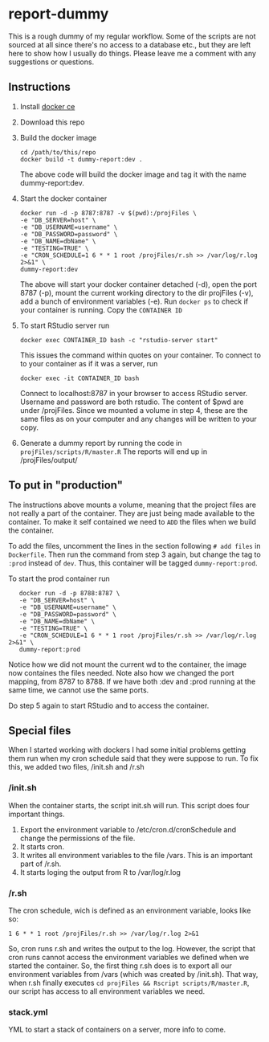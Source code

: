 # report-dummy
This is a rough dummy of my regular workflow. Some of the scripts are
not sourced at all since there's no access to a database etc., but they 
are left here to show how I usually do things. Please leave me a comment
with any suggestions or questions.

## Instructions

1. Install [docker ce](https://docs.docker.com/install/)
2. Download this repo
3. Build the docker image
   ```
   cd /path/to/this/repo
   docker build -t dummy-report:dev .
   ```
   The above code will build the docker image and tag it with the name dummy-report:dev.
4. Start the docker container
   ```
   docker run -d -p 8787:8787 -v $(pwd):/projFiles \
   -e "DB_SERVER=host" \
   -e "DB_USERNAME=username" \
   -e "DB_PASSWORD=password" \
   -e "DB_NAME=dbName" \
   -e "TESTING=TRUE" \
   -e "CRON_SCHEDULE=1 6 * * 1 root /projFiles/r.sh >> /var/log/r.log 2>&1" \
   dummy-report:dev
   ```

   The above will start your docker container detached (-d), open the 
   port 8787 (-p), mount the current working directory to the dir projFiles 
   (-v), add a bunch of environment variables (-e). Run `docker ps` to check if your
   container is running. Copy the `CONTAINER ID`
5. To start RStudio server run
   ```
   docker exec CONTAINER_ID bash -c "rstudio-server start"
   ```
   This issues the command within quotes on your container. 
   To connect to to your container as if it was a server, run 
   ```
   docker exec -it CONTAINER_ID bash
   ```
   Connect to localhost:8787 in your browser to access RStudio server.
   Username and password are both rstudio. The content of $pwd are under /projFiles.
   Since we mounted a volume in step 4, these are the same files as on your computer
   and any changes will be written to your copy.
6. Generate a dummy report by running the code in `projFiles/scripts/R/master.R`
   The reports will end up in /projFiles/output/

## To put in "production"
The instructions above mounts a volume, meaning that the project files are not
really a part of the container. They are just being made available to the 
container. To make it self contained we need to `ADD` the files when we 
build the container. 

To add the files, uncomment the lines in the section following `# add files`
in `Dockerfile`. Then run the command from step 3 again, but change the tag to
`:prod` instead of `dev`. Thus, this container will be tagged `dummy-report:prod`.

To start the prod container run
```
   docker run -d -p 8788:8787 \
   -e "DB_SERVER=host" \
   -e "DB_USERNAME=username" \
   -e "DB_PASSWORD=password" \
   -e "DB_NAME=dbName" \
   -e "TESTING=TRUE" \
   -e "CRON_SCHEDULE=1 6 * * 1 root /projFiles/r.sh >> /var/log/r.log 2>&1" \
   dummy-report:prod

``` 
Notice how we did not mount the current wd to the container, the image now
containes the files needed. Note also how we changed the port mapping, from
8787 to 8788. If we have both :dev and :prod running at the same time, we
cannot use the same ports.

Do step 5 again to start RStudio and to access the container.

## Special files
When I started working with dockers I had some initial problems getting them
run when my cron schedule said that they were suppose to run. To fix this, we
added two files, /init.sh and /r.sh

### /init.sh
When the container starts, the script init.sh will run. This script does four 
important things.

1. Export  the environment variable to /etc/cron.d/cronSchedule and change the permissions of the 
   file.
2. It starts cron.
3. It writes all environment variables to the file /vars. This is an important
   part of /r.sh.
4. It starts loging the output from R to /var/log/r.log

### /r.sh
The cron schedule, wich is defined as an environment variable, looks like so:

```
1 6 * * 1 root /projFiles/r.sh >> /var/log/r.log 2>&1
```

So, cron runs r.sh and writes the output to the log. However, the script that
cron runs cannot access the environment variables we defined when we started 
the container. So, the first thing r.sh does is to export all our environment
variables from /vars (which was created by /init.sh). That way, when r.sh 
finally executes `cd projFiles && Rscript scripts/R/master.R`, our script has 
access to all environment variables we need.

### stack.yml
YML to start a stack of containers on a server, more info to come.
